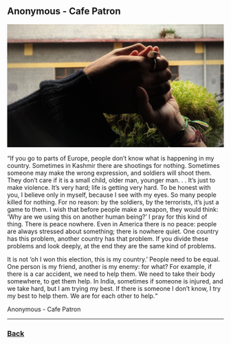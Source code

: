 ## Anonymous - Cafe Patron
![Anonymous](../images/carpe-diem.jpeg)

“If you go to parts of Europe, people don’t know what is happening in my country. Sometimes in Kashmir there are shootings for nothing. Sometimes someone may make the wrong expression, and soldiers will shoot them. They don’t care if it is a small child, older man, younger man. . . It’s just to make violence. It’s very hard; life is getting very hard. To be honest with you, I believe only in myself, because I see with my eyes. So many people killed for nothing.  For no reason: by the soldiers, by the terrorists, it’s just a game to them. I wish that before people make a weapon, they would think: ‘Why are we using this on another human being?’ I pray for this kind of thing. There is peace nowhere. Even in America there is no peace: people are always stressed about something; there is nowhere quiet. One country has this problem, another country has that problem. If you divide these problems and look deeply, at the end they are the same kind of problems.

It is not ‘oh I won this election, this is my country.’ People need to be equal. One person is my friend, another is my enemy: for what? For example, if there is a car accident, we need to help them. We need to take their body somewhere, to get them help. In India, sometimes if someone is injured, and we take hard, but I am trying my best. If there is someone I don’t know, I try my best to help them. We are for each other to help.“

Anonymous - Cafe Patron


---
### [Back](/pages/humans_of_dharamshala.md)
